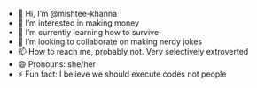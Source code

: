 - 👋 Hi, I’m @mishtee-khanna
- 👀 I’m interested in making money 
- 🌱 I’m currently learning how to survive
- 💞️ I’m looking to collaborate on making nerdy jokes 
- 📫 How to reach me, probably not. Very selectively extroverted
- 😄 Pronouns: she/her
- ⚡ Fun fact: I believe we should execute codes not people

<!---
mishtee-khanna/mishtee-khanna is a ✨ special ✨ repository because its `README.md` (this file) appears on your GitHub profile.
You can click the Preview link to take a look at your changes.
--->
